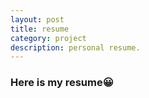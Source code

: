 ```yaml
---
layout: post
title: resume
category: project
description: personal resume.
---
```



### Here is my resume😀